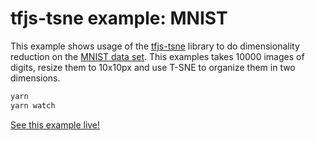 # tfjs-tsne example: MNIST

This example shows usage of the <a href="https://github.com/tensorflow/tfjs-tsne">tfjs-tsne</a> library to do dimensionality reduction on the <a href="https://en.wikipedia.org/wiki/MNIST_database">MNIST data set</a>. This examples takes 10000 images of digits, resize them to 10x10px and use T-SNE to organize them in two dimensions.

```sh
yarn
yarn watch
```

[See this example live!](https://storage.googleapis.com/tfjs-examples/tsne-mnist-canvas/dist/index.html)
